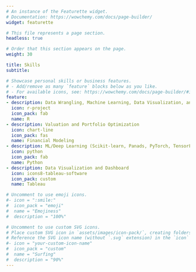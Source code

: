 ```yaml
---
# An instance of the Featurette widget.
# Documentation: https://wowchemy.com/docs/page-builder/
widget: featurette

# This file represents a page section.
headless: true

# Order that this section appears on the page.
weight: 30

title: Skills
subtitle:

# Showcase personal skills or business features.
# - Add/remove as many `feature` blocks below as you like.
# - For available icons, see: https://wowchemy.com/docs/page-builder/#icons
feature:
- description: Data Wrangling, Machine Learning, Data Visualization, and Dashboard
  icon: r-project
  icon_pack: fab
  name: R
- description: Valuation and Portfolio Optimization
  icon: chart-line
  icon_pack: fas
  name: Financial Modeling
- description: ML/Deep Learning (Scikit-learn, Panads, PyTorch, TensorFlow)
  icon: python
  icon_pack: fab
  name: Python
- description: Data Visualization and Dashboard
  icon: icons8-tableau-software
  icon_pack: custom
  name: Tableau

# Uncomment to use emoji icons.
#- icon = ":smile:"
#  icon_pack = "emoji"
#  name = "Emojiness"
#  description = "100%"  

# Uncomment to use custom SVG icons.
# Place custom SVG icon in `assets/images/icon-pack/`, creating folders if necessary.
# Reference the SVG icon name (without `.svg` extension) in the `icon` field.
#- icon = "your-custom-icon-name"
#  icon_pack = "custom"
#  name = "Surfing"
#  description = "90%"
---
```

